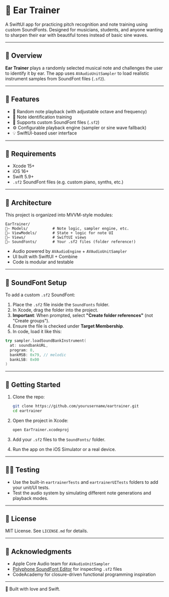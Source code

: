 # 🎷 Ear Trainer

A SwiftUI app for practicing pitch recognition and note training using custom SoundFonts. Designed for musicians, students, and anyone wanting to sharpen their ear with beautiful tones instead of basic sine waves.

---

## 🧠 Overview

**Ear Trainer** plays a randomly selected musical note and challenges the user to identify it by ear. The app uses `AVAudioUnitSampler` to load realistic instrument samples from SoundFont files (`.sf2`).

---

## 🚀 Features

- 🎵 Random note playback (with adjustable octave and frequency)
- 🧠 Note identification training
- 🎺 Supports custom SoundFont files (`.sf2`)
- ⚙️ Configurable playback engine (sampler or sine wave fallback)
- 💡 SwiftUI-based user interface

---

## 💠 Requirements

- Xcode 15+
- iOS 16+
- Swift 5.9+
- `.sf2` SoundFont files (e.g. custom piano, synths, etc.)

---

## 🧹 Architecture

This project is organized into MVVM-style modules:

```
EarTrainer/
🔻— Models/           # Note logic, sampler engine, etc.
🔻— ViewModels/       # State + logic for note UI
🔻— Views/            # SwiftUI views
🔻— SoundFonts/       # Your .sf2 files (folder reference!)
```

- Audio powered by `AVAudioEngine` + `AVAudioUnitSampler`
- UI built with SwiftUI + Combine
- Code is modular and testable

---

## 🎺 SoundFont Setup

To add a custom `.sf2` SoundFont:

1. Place the `.sf2` file inside the `SoundFonts` folder.
2. In Xcode, drag the folder into the project.
3. **Important**: When prompted, select **"Create folder references"** (not "Create groups").
4. Ensure the file is checked under **Target Membership**.
5. In code, load it like this:

```swift
try sampler.loadSoundBankInstrument(
  at: soundbankURL,
  program: 0,
  bankMSB: 0x79, // melodic
  bankLSB: 0x00
)
```

---

## 🏁 Getting Started

1. Clone the repo:

   ```bash
   git clone https://github.com/yourusername/eartrainer.git
   cd eartrainer
   ```

2. Open the project in Xcode:

   ```bash
   open EarTrainer.xcodeproj
   ```

3. Add your `.sf2` files to the `SoundFonts/` folder.

4. Run the app on the iOS Simulator or a real device.

---

## 🧚️‍♂️ Testing

- Use the built-in `eartrainerTests` and `eartrainerUITests` folders to add your unit/UI tests.
- Test the audio system by simulating different note generations and playback modes.

---

## 📜 License

MIT License. See `LICENSE.md` for details.

---

## 🙌 Acknowledgments

- Apple Core Audio team for `AVAudioUnitSampler`
- [Polyphone SoundFont Editor](https://www.polyphone-soundfonts.com/) for inspecting `.sf2` files
- CodeAcademy for closure-driven functional programming inspiration

---

💠 Built with love and Swift.

